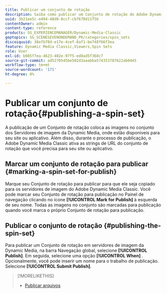 ```yaml
---
title: Publicar um conjunto de rotação
description: Saiba como publicar um Conjunto de rotação do Adobe Dynamic Media Classic.
uuid: 3b21ee5c-e494-48d0-8ccf-cb7670d11f5b
contentOwner: admin
content-type: reference
products: SG_EXPERIENCEMANAGER/Dynamic-Media-Classic
geptopics: SG_SCENESEVENONDEMAND_PK/categories/spin_sets
discoiquuid: 38efb70d-e17e-4cef-8af1-be748f66f3ea
feature: Dynamic Media Classic,Viewers,Spin Sets
role: User
exl-id: b085f7ea-4623-402e-97f5-ed8ad5f368c7
source-git-commit: ad5270545be502d3aaabba574353787622ab0445
workflow-type: tm+mt
source-wordcount: '171'
ht-degree: 0%

---
```


# Publicar um conjunto de rotação{#publishing-a-spin-set}

A publicação de um Conjunto de rotação coloca as imagens no conjunto dos Servidores de imagem da Dynamic Media, onde estão disponíveis para seu site ou aplicativo. Além disso, durante o processo de publicação, o Adobe Dynamic Media Classic ativa as strings de URL do conjunto de rotação que você precisa para seu site ou aplicativo.

## Marcar um conjunto de rotação para publicar {#marking-a-spin-set-for-publish}

Marque seu Conjunto de rotação para publicar para que ele seja copiado para os servidores de imagem do Adobe Dynamic Media Classic. Você pode marcar seu Conjunto de rotação para publicação no Painel de navegação clicando no ícone **[!UICONTROL Mark for Publish]** à esquerda de seu nome. Todas as imagens no conjunto são marcadas para publicação quando você marca o próprio Conjunto de rotação para publicação.

## Publicar o conjunto de rotação {#publishing-the-spin-set}

Para publicar um Conjunto de rotação em servidores de imagem da Dynamic Media, na barra Navegação global, selecione **[!UICONTROL Publish]**. Em seguida, selecione uma opção **[!UICONTROL When]** . Opcionalmente, você pode inserir um nome para o trabalho de publicação. Selecione **[!UICONTROL Submit Publish]**.

>[!MORELIKETHIS]
>
>* [Publicar arquivos](publishing-files.md#publishing_files)

